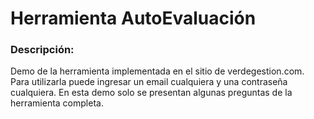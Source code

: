 # Herramienta AutoEvaluación

### Descripción:
Demo de la herramienta implementada en el sitio de verdegestion.com.
Para utilizarla puede ingresar un email cualquiera y una contraseña cualquiera.
En esta demo solo se presentan algunas preguntas de la herramienta completa.
